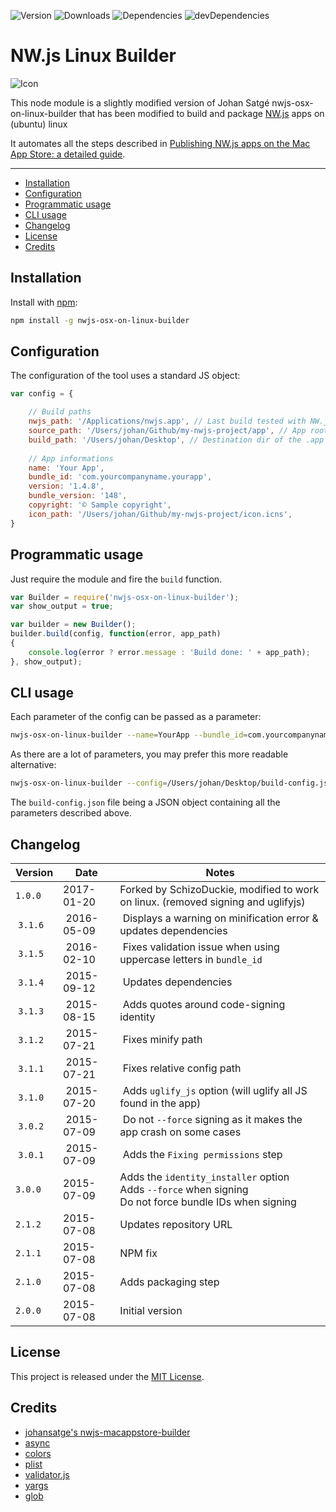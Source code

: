 ![Version](https://img.shields.io/npm/v/nwjs-osx-on-linux-builder.svg)
![Downloads](https://img.shields.io/npm/dm/nwjs-osx-on-linux-builder.svg)
![Dependencies](https://img.shields.io/david/johansatge/nwjs-osx-on-linux-builder.svg)
![devDependencies](https://img.shields.io/david/dev/johansatge/nwjs-osx-on-linux-builder.svg)

# NW.js Linux Builder

![Icon](icon.jpg)

This node module is a slightly modified version of Johan Satgé nwjs-osx-on-linux-builder that has been modified to build and package [NW.js](http://nwjs.io) apps on (ubuntu) linux

It automates all the steps described in [Publishing NW.js apps on the Mac App Store: a detailed guide](https://github.com/johansatge/nwjs-macappstore).

---

* [Installation](#installation)
* [Configuration](#configuration)
* [Programmatic usage](#programmatic-usage)
* [CLI usage](#cli-usage)
* [Changelog](#changelog)
* [License](#license)
* [Credits](#credits)

## Installation

Install with [npm](https://www.npmjs.com/):

```bash
npm install -g nwjs-osx-on-linux-builder
```

## Configuration

The configuration of the tool uses a standard JS object:

```javascript
var config = {

    // Build paths
    nwjs_path: '/Applications/nwjs.app', // Last build tested with NW.js 0.12.2
    source_path: '/Users/johan/Github/my-nwjs-project/app', // App root (the dir with the package.json file)
    build_path: '/Users/johan/Desktop', // Destination dir of the .app build
    
    // App informations
    name: 'Your App',
    bundle_id: 'com.yourcompanyname.yourapp',
    version: '1.4.8',
    bundle_version: '148',
    copyright: '© Sample copyright',
    icon_path: '/Users/johan/Github/my-nwjs-project/icon.icns',
}
```

## Programmatic usage

Just require the module and fire the `build` function.

```javascript
var Builder = require('nwjs-osx-on-linux-builder');
var show_output = true;

var builder = new Builder();
builder.build(config, function(error, app_path)
{
    console.log(error ? error.message : 'Build done: ' + app_path);
}, show_output);
```

## CLI usage

Each parameter of the config can be passed as a parameter:

```bash
nwjs-osx-on-linux-builder --name=YourApp --bundle_id=com.yourcompanyname.yourapp [...]
```

As there are a lot of parameters, you may prefer this more readable alternative:

```bash
nwjs-osx-on-linux-builder --config=/Users/johan/Desktop/build-config.json
```

The `build-config.json` file being a JSON object containing all the parameters described above.

## Changelog

| Version | Date | Notes |
| --- | --- | --- |
| `1.0.0` | 2017-01-20 | Forked by SchizoDuckie, modified to work on linux. (removed signing and uglifyjs)
| `3.1.6` | 2016-05-09 | Displays a warning on minification error & updates dependencies |
| `3.1.5` | 2016-02-10 | Fixes validation issue when using uppercase letters in `bundle_id` |
| `3.1.4` | 2015-09-12 | Updates dependencies |
| `3.1.3` | 2015-08-15 | Adds quotes around code-signing identity |
| `3.1.2` | 2015-07-21 | Fixes minify path |
| `3.1.1` | 2015-07-21 | Fixes relative config path |
| `3.1.0` | 2015-07-20 | Adds `uglify_js` option (will uglify all JS found in the app) |
| `3.0.2` | 2015-07-09 | Do not `--force` signing as it makes the app crash on some cases |
| `3.0.1` | 2015-07-09 | Adds the `Fixing permissions` step |
| `3.0.0` | 2015-07-09 | Adds the `identity_installer` option<br>Adds `--force` when signing<br>Do not force bundle IDs when signing |
| `2.1.2` | 2015-07-08 | Updates repository URL |
| `2.1.1` | 2015-07-08 | NPM fix |
| `2.1.0` | 2015-07-08 | Adds packaging step |
| `2.0.0` | 2015-07-08 | Initial version |

## License

This project is released under the [MIT License](LICENSE).

## Credits

* [johansatge's nwjs-macappstore-builder](johansatge/nwjs-macappstore-builder)
* [async](https://github.com/caolan/async)
* [colors](https://github.com/Marak/colors.js)
* [plist](https://github.com/TooTallNate/plist.js)
* [validator.js](validatorjs.org)
* [yargs](https://github.com/bcoe/yargs)
* [glob](https://github.com/isaacs/node-glob)
